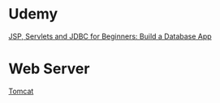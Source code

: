 # Udemy
[JSP, Servlets and JDBC for Beginners: Build a Database App](https://www.udemy.com/course/jsp-tutorial/learn/lecture/4056816#overview)
# Web Server
[Tomcat](https://tomcat.apache.org/download-80.cgi)
